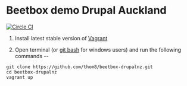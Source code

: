 # Beetbox demo Drupal Auckland

[![Circle CI](https://circleci.com/gh/thom8/beetbox-drupalnz.svg?style=svg)](https://circleci.com/gh/thom8/beetbox-drupalnz)

  1. Install latest stable version of [Vagrant](https://www.vagrantup.com/downloads.html)

  2. Open terminal (or [git bash](https://msysgit.github.io/) for windows users) and run the following commands --

  ```
  git clone https://github.com/thom8/beetbox-drupalnz.git
  cd beetbox-drupalnz
  vagrant up
  ```
